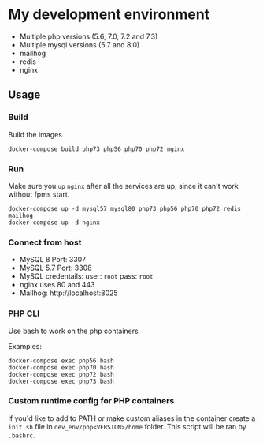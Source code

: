 # My development environment

- Multiple php versions (5.6, 7.0, 7.2 and 7.3)
- Multiple mysql versions (5.7 and 8.0)
- mailhog
- redis
- nginx

## Usage

### Build

Build the images

```
docker-compose build php73 php56 php70 php72 nginx
```

### Run

Make sure you `up` `nginx` after all the services are up, since it can't work without fpms start.

```
docker-compose up -d mysql57 mysql80 php73 php56 php70 php72 redis mailhog
docker-compose up -d nginx
```

### Connect from host

- MySQL 8 Port: 3307
- MySQL 5.7 Port: 3308
- MySQL credentails: user: `root` pass: `root`
- nginx uses 80 and 443
- Mailhog: http://localhost:8025 

### PHP CLI

Use bash to work on the php containers

Examples:

```
docker-compose exec php56 bash
docker-compose exec php70 bash
docker-compose exec php72 bash
docker-compose exec php73 bash
```

### Custom runtime config for PHP containers

If you'd like to add to PATH or make custom aliases in the container create a `init.sh` file in `dev_env/php<VERSION>/home` folder.
This script will be ran by `.bashrc`.
